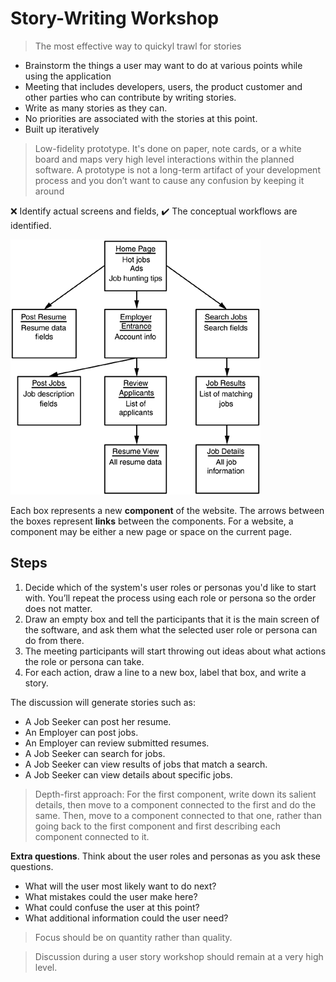 # Story-Writing Workshop

> The most effective way to quickyl trawl for stories

* Brainstorm the things a user may want to do at various points while using the application
* Meeting that includes developers, users, the product customer and other parties who can contribute by writing stories.
* Write as many stories as they can. 
* No priorities are associated with the stories at this point.
* Built up iteratively

> Low-fidelity prototype. It's done on paper, note cards, or a white board and maps very high level interactions within the planned software. 
> A prototype is not a long-term artifact of your development process and you don’t want to cause any confusion by keeping it around

:x: Identify actual screens and fields,
:heavy_check_mark: The conceptual workflows are identified.

![alt text](./images/low-fidelity-protoype.gif "Low fidelity protoype")

Each box represents a new **component** of the website. The arrows between the boxes represent **links** between the components. For a website, a component may be either a new page or space on the current page. 

## Steps

1. Decide which of the system's user roles or personas you'd like to start with. You’ll repeat the process using each role or persona so the order does not matter. 
2. Draw an empty box and tell the participants that it is the main screen of the software, and ask them what the selected user role or persona can do from there. 
3. The meeting participants will start throwing out ideas about what actions the role or persona can take. 
4. For each action, draw a line to a new box, label that box, and write a story.

The discussion will generate stories such as:

* A Job Seeker can post her resume.
* An Employer can post jobs.
* An Employer can review submitted resumes.
* A Job Seeker can search for jobs.
* A Job Seeker can view results of jobs that match a search.
* A Job Seeker can view details about specific jobs.

> Depth-first approach: For the first component, write down its salient details, then move to a component connected to the first and do the same. Then, move to a component connected to that one, rather than going back to the first component and first describing each component connected to it.

**Extra questions**. Think about the user roles and personas as you ask these questions.

* What will the user most likely want to do next?
* What mistakes could the user make here?
* What could confuse the user at this point?
* What additional information could the user need?

> Focus should be on quantity rather than quality.

> Discussion during a user story workshop should remain at a very high level.
